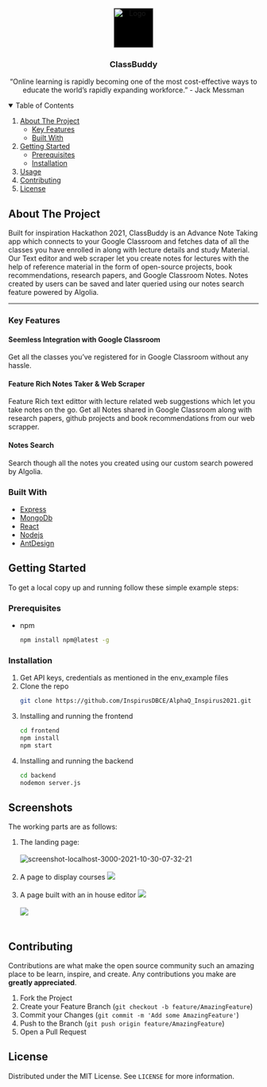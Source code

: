 <p align="center">
  <img src="https://github.com/InspirusDBCE/AlphaQ_Inspirus2021/blob/main/frontend/src/assets/Classroom_Buddy.svg" style="background-color:#000"  alt="Logo" width="80" height="80">
  <h3 align="center">ClassBuddy</h3>

  <p align="center">
    “Online learning is rapidly becoming one of the most cost-effective ways to educate the world’s rapidly expanding workforce.” - Jack Messman
  </p>
</p>

<!-- TABLE OF CONTENTS -->
<details open="open">
  <summary>Table of Contents</summary>
  <ol>
    <li>
      <a href="#about-the-project">About The Project</a>
      <ul>
        <li><a href="#key-features">Key Features</a></li>
        <li><a href="#built-with">Built With</a></li>
      </ul>
    </li>
    <li>
      <a href="#getting-started">Getting Started</a>
      <ul>
        <li><a href="#prerequisites">Prerequisites</a></li>
        <li><a href="#installation">Installation</a></li>
      </ul>
    </li>
    <li><a href="#usage">Usage</a></li>
    <li><a href="#contributing">Contributing</a></li>
    <li><a href="#license">License</a></li>
  </ol>
</details>

## About The Project
 Built for inspiration Hackathon 2021, ClassBuddy is an Advance Note Taking app which connects to your Google Classroom and fetches data of all the classes you have enrolled in along with lecture details and study Material. Our Text editor and web scraper let you create notes for lectures with the help of reference material in the form of open-source projects, book recommendations, research papers, and Google Classroom Notes. Notes created by users can be saved and later queried using our notes search feature powered by Algolia. 
 <hr/>
 
### Key Features
#### Seemless Integration with Google Classroom
Get all the classes you’ve registered for in Google Classroom  without any hassle.
#### Feature Rich Notes Taker & Web Scraper 
Feature Rich text edittor with lecture related web suggestions which let you take notes on the go. Get all Notes shared in Google Classroom along with research papers, github projects and book recommendations from our web scrapper.
#### Notes Search
Search though all the notes you created using our custom search powered by Algolia.

### Built With

* [Express](https://expressjs.com/)
* [MongoDb](https://www.mongodb.com/3)
* [React](https://reactjs.org/docs/release-channels.html)
* [Nodejs](https://nodejs.org/en/)
* [AntDesign](https://ant.design/)

## Getting Started

To get a local copy up and running follow these simple example steps:

### Prerequisites

* npm
  ```sh
  npm install npm@latest -g
  ```

### Installation

1. Get API keys, credentials as mentioned in the env_example files
2. Clone the repo
   ```sh
   git clone https://github.com/InspirusDBCE/AlphaQ_Inspirus2021.git
   ```
4. Installing and running the frontend 
   ```sh
   cd frontend
   npm install
   npm start
   ```
5. Installing and running the backend
   ```sh
   cd backend
   nodemon server.js
   ```

## Screenshots
The working parts are as follows:
1. The landing page:
 <br/><br/>
  <img src="https://i.ibb.co/DRSPGPz/screenshot-localhost-3000-2021-10-30-07-28-52.png" alt="screenshot-localhost-3000-2021-10-30-07-32-21"/><br><br>
2. A page to display courses
  <img src="https://i.ibb.co/yFY6WXB/screenshot-localhost-3000-2021-10-30-07-30-47.png"/><br><br>
3. A page built with an in house editor
  <img src="https://i.ibb.co/BwNvmBV/screenshot-localhost-3000-2021-10-30-07-31-25.png"/><br><br>
  <img src="https://i.ibb.co/0h4VsG6/screenshot-localhost-3000-2021-10-30-07-32-21.png"/><br><br> 
  

## Contributing

Contributions are what make the open source community such an amazing place to be learn, inspire, and create. Any contributions you make are **greatly appreciated**.

1. Fork the Project
2. Create your Feature Branch (`git checkout -b feature/AmazingFeature`)
3. Commit your Changes (`git commit -m 'Add some AmazingFeature'`)
4. Push to the Branch (`git push origin feature/AmazingFeature`)
5. Open a Pull Request

<!-- LICENSE -->
## License

Distributed under the MIT License. See `LICENSE` for more information.
